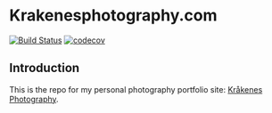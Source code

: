 # Krakenesphotography.com

[![Build Status](https://app.travis-ci.com/haavardnk/krakenesphotography.svg?branch=master)](https://app.travis-ci.com/haavardnk/krakenesphotography)
[![codecov](https://codecov.io/gh/haavardnk/krakenesphotography/branch/master/graph/badge.svg?token=9bFc41NCps)](https://codecov.io/gh/haavardnk/krakenesphotography)

## Introduction

This is the repo for my personal photography portfolio site: [Kråkenes Photography](https://www.krakenesphotography.com/).
